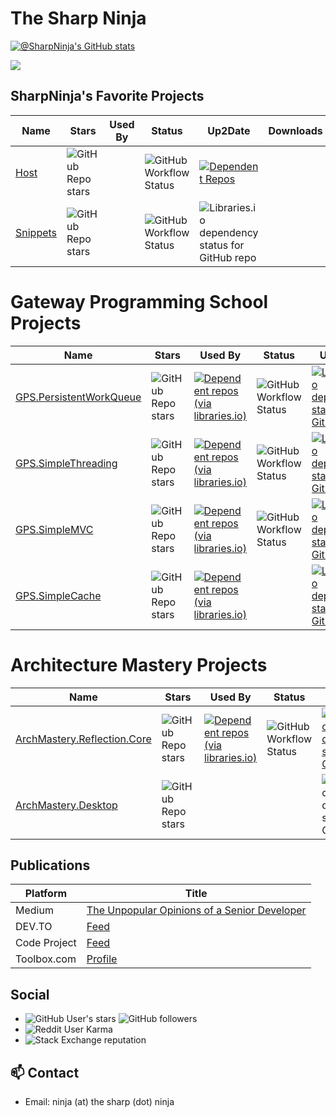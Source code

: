 # The Sharp Ninja

<!--
**sharpninja/sharpninja** is a ✨ _special_ ✨ repository because its `README.md` (this file) appears on your GitHub profile.

Here are some ideas to get you started:

- 🔭 I’m currently working on ...
- 🌱 I’m currently learning ...
- 👯 I’m looking to collaborate on ...
- 🤔 I’m looking for help with ...
- 💬 Ask me about ...
- 📫 How to reach me: ...
- 😄 Pronouns: ...
- ⚡ Fun fact: ...
-->
[![@SharpNinja's GitHub stats](https://github-readme-stats.vercel.app/api?username=sharpninja&theme=dark)](https://github.com/sharpninja/github-readme-stats&theme=dark)

![](https://komarev.com/ghpvc/?username=sharpninja&label=PROFILE+VIEWS)

## SharpNinja's Favorite Projects

| Name | Stars | Used By | Status | Up2Date | Downloads | Articles |
|------|-------|---------|--------|---------|-----------|----------|
| [Host](https://github.com./sharpninja/WindowsAppSdkHost) |![GitHub Repo stars](https://img.shields.io/github/stars/sharpninja/WindowsAppSdkHost)| |![GitHub Workflow Status](https://img.shields.io/github/workflow/status/sharpninja/WindowsAppSdkHost/Packages)|[![Dependent Repos](https://img.shields.io/librariesio/dependent-repos/nuget/SharpNinja.Extensions.WindowsAppSdkHost?logo=windows)](https://www.nuget.org/packages/SharpNinja.Extensions.WindowsAppSdkHost/)| | Windows App SDK Desktop Host |
| [Snippets](https://github.com./sharpninja/Snippets) |![GitHub Repo stars](https://img.shields.io/github/stars/sharpninja/Snippets)| |![GitHub Workflow Status](https://img.shields.io/github/workflow/status/sharpninja/Snippets/CreateRelease)|![Libraries.io dependency status for GitHub repo](https://img.shields.io/librariesio/github/sharpninja/Snippets)| | [PowerShell Snippet System](https://dev.to/sharpninja/powershell-snippet-system-4bk3) |

# Gateway Programming School Projects

| Name | Stars | Used By | Status | Up2Date | Downloads |
|------|-------|---------|--------|---------|-----------|
| [GPS.PersistentWorkQueue](https://github.com./gatewayprogrammingschool/PersistentWorkQueue) |![GitHub Repo stars](https://img.shields.io/github/stars/gatewayprogrammingschool/PersistentWorkQueue)|[![Dependent repos (via libraries.io)](https://img.shields.io/librariesio/dependent-repos/nuget/PersistentWorkQueue)](https://libraries.io/github/gatewayprogrammingschool/PersistentWorkQueue)|![GitHub Workflow Status](https://img.shields.io/github/workflow/status/gatewayprogrammingschool/PersistentWorkQueue/.NET)|[![Libraries.io dependency status for GitHub repo](https://img.shields.io/librariesio/github/gatewayprogrammingschool/PersistentWorkQueue)](https://libraries.io/github/gatewayprogrammingschool/PersistentWorkQueue)|[![Nuget](https://img.shields.io/nuget/dt/PersistentWorkQueue?label=nuget&logo=nuget)](https://www.nuget.org/packages/PersistentWorkQueue)|
| [GPS.SimpleThreading](https://github.com./gatewayprogrammingschool/SimpleThreading) |![GitHub Repo stars](https://img.shields.io/github/stars/gatewayprogrammingschool/SimpleThreading)|[![Dependent repos (via libraries.io)](https://img.shields.io/librariesio/dependent-repos/nuget/GPS.SimpleThreading)](https://libraries.io/github/gatewayprogrammingschool/GPS.SimpleThreading)|![GitHub Workflow Status](https://img.shields.io/github/workflow/status/gatewayprogrammingschool/SimpleThreading/CI)|[![Libraries.io dependency status for GitHub repo](https://img.shields.io/librariesio/github/gatewayprogrammingschool/SimpleThreading)](https://libraries.io/github/gatewayprogrammingschool/SimpleThreading)|[![Nuget](https://img.shields.io/nuget/dt/GPS.SimpleThreading?label=nuget&logo=nuget)](https://www.nuget.org/packages/GPS.SimpleThreading)|
| [GPS.SimpleMVC](https://github.com./gatewayprogrammingschool/SimpleMVC) |![GitHub Repo stars](https://img.shields.io/github/stars/gatewayprogrammingschool/SimpleMVC) |[![Dependent repos (via libraries.io)](https://img.shields.io/librariesio/dependent-repos/nuget/GPS.SimpleMVC)](https://libraries.io/github/gatewayprogrammingschool/SimpleMVC) |![GitHub Workflow Status](https://img.shields.io/github/workflow/status/gatewayprogrammingschool/SimpleMVC/.NET) |[![Libraries.io dependency status for GitHub repo](https://img.shields.io/librariesio/github/gatewayprogrammingschool/SimpleMVC)](https://libraries.io/github/gatewayprogrammingschool/SimpleMVC) |[![Nuget](https://img.shields.io/nuget/dt/GPS.SimpleMVC?label=nuget&logo=nuget)](https://www.nuget.org/packages/GPS.SimpleMVC) |
| [GPS.SimpleCache](https://github.com./gatewayprogrammingschool/SimpleCache) |![GitHub Repo stars](https://img.shields.io/github/stars/gatewayprogrammingschool/SimpleCache)|[![Dependent repos (via libraries.io)](https://img.shields.io/librariesio/dependent-repos/nuget/GPS.SimpleCache)](https://libraries.io/github/gatewayprogrammingschool/GPS.SimpleCache)| |[![Libraries.io dependency status for GitHub repo](https://img.shields.io/librariesio/github/gatewayprogrammingschool/SimpleCache)](https://libraries.io/github/gatewayprogrammingschool/GPS.SimpleCache)|[![Nuget](https://img.shields.io/nuget/dt/GPS.SimpleCache?label=nuget&logo=nuget)](https://www.nuget.org/packages/GPS.SimpleCache)|

# Architecture Mastery Projects

| Name | Stars | Used By | Status | Up2Date | Downloads |
|------|-------|---------|--------|---------|-----------|
| [ArchMastery.Reflection.Core](https://github.com/ArchMastery/ArchMastery.Reflection.Core) |![GitHub Repo stars](https://img.shields.io/github/stars/ArchMastery/ArchMastery.Reflection.Core)|[![Dependent repos (via libraries.io)](https://img.shields.io/librariesio/dependent-repos/nuget/ArchMastery.Reflector.Core)](https://libraries.io/github/ArchMastery.Reflector.Core)|![GitHub Workflow Status](https://img.shields.io/github/workflow/status/ArchMastery/ArchMastery.Reflection.Core/.NET)|[![Libraries.io dependency status for GitHub repo](https://img.shields.io/librariesio/github/ArchMastery/ArchMastery.Reflection.Core)](https://libraries.io/github/ArchMastery.Reflector.Core)|[![Nuget](https://img.shields.io/nuget/dt/ArchMastery.Reflector.Core?label=nuget&logo=nuget)](https://www.nuget.org/packages/ArchMastery.Reflector.Core)|
| [ArchMastery.Desktop](https://github.com/ArchMastery/ArchMastery.Desktop) |![GitHub Repo stars](https://img.shields.io/github/stars/ArchMastery/ArchMastery.Desktop)| | |![Libraries.io dependency status for GitHub repo](https://img.shields.io/librariesio/github/ArchMastery/ArchMastery.Desktop)| |

## Publications

| Platform | Title |
|---|---|
| Medium | [The Unpopular Opinions of a Senior Developer](https://medium.com/the-unpopular-opinions-of-a-senior-developer) |
| DEV.TO | [Feed](https://dev.to/feed/sharpninja) |
| Code Project | [Feed](https://www.codeproject.com/WebServices/ArticleRSS.aspx?amid=10853267) |
| Toolbox.com | [Profile](https://www.toolbox.com/user/about/PaytonByrd/) |


## Social

- ![GitHub User's stars](https://img.shields.io/github/stars/sharpninja?style=social) ![GitHub followers](https://img.shields.io/github/followers/sharpninja?style=social)
- ![Reddit User Karma](https://img.shields.io/reddit/user-karma/combined/thesharpestninja?style=social)
- ![Stack Exchange reputation](https://img.shields.io/stackexchange/stackoverflow/r/5639935?style=social)

## 📫 Contact

- Email: ninja (at) the sharp (dot) ninja
